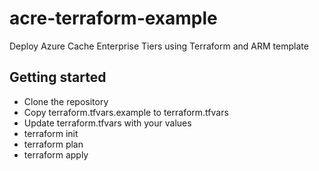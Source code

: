 # acre-terraform-example
Deploy Azure Cache Enterprise Tiers using Terraform and ARM template

## Getting started

- Clone the repository
- Copy terraform.tfvars.example to terraform.tfvars
- Update terraform.tfvars with your values
- terraform init
- terraform plan
- terraform apply

